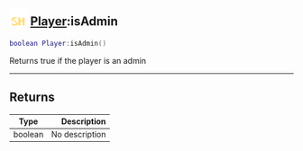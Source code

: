 ## <img src="../../.gitbook/assets/shared.png" width="32" height="32" /> [Player](../player/README.md):isAdmin

```lua
boolean Player:isAdmin()
```

Returns true if the player is an admin<br>

-----------------
## Returns

| Type   | Description |
| ------ | ----------: |
| boolean | No description |
